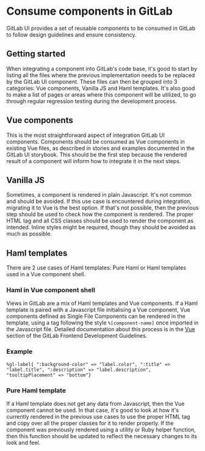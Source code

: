 # Consume components in GitLab

GitLab UI provides a set of reusable components to be consumed in GitLab to follow design guidelines and ensure consistency.

## Getting started

When integrating a component into GitLab's code base, it's good to start by listing all the files where the previous implementation needs to be replaced by the GitLab UI component. These files can then be grouped into 3 categories: Vue components, Vanilla JS and Haml templates. It's also good to make a list of pages or areas where this component will be utilized, to go through regular regression testing during the development process.

## Vue components

This is the most straightforward aspect of integration GitLab UI components. Components should be consumed as Vue components in existing Vue files, as described in stories and examples documented in the GitLab UI storybook. This should be the first step because the rendered result of a component will inform how to integrate it in the next steps.

## Vanilla JS

Sometimes, a component is rendered in plain Javascript. It's not common and should be avoided. If this use case is encountered during integration, migrating it to Vue is the best option. If that's not possible, then the previous step should be used to check how the component is rendered. The proper HTML tag and all CSS classes should be used to render the component as intended. Inline styles might be required, though they should be avoided as much as possible.

## Haml templates

There are 2 use cases of Haml templates: Pure Haml or Haml templates used in a Vue component shell.

### Haml in Vue component shell

Views in GitLab are a mix of Haml templates and Vue components. If a Haml template is paired with a Javascript file initialising a Vue component, Vue components defined as Single File Components can be rendered in the template, using a tag following the style `%[component-name]` once imported in the Javascript file. Detailed documentation about this process is in the [Vue](https://docs.gitlab.com/ee/development/fe_guide/vue.html#an-indexjs-file) section of the GitLab Frontend Development Guidelines.

### Example

```haml
%gl-label{ ":background-color" => "label.color", ":title" => "label.title", ":description" => "label.description", "tooltipPlacement" => "bottom"}
```

### Pure Haml template

If a Haml template does not get any data from Javascript, then the Vue component cannot be used. In that case, it's good to look at how it's currently rendered in the previous use cases to use the proper HTML tag and copy over all the proper classes for it to render properly. If the component was previously rendered using a utility or Ruby helper function, then this function should be updated to reflect the necessary changes to its look and feel.
